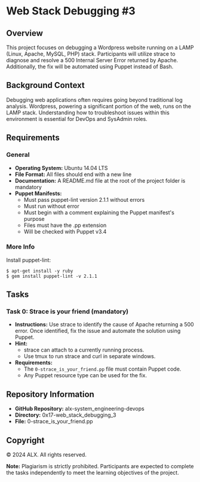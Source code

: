 # Web Stack Debugging #3

## Overview

This project focuses on debugging a Wordpress website running on a LAMP (Linux, Apache, MySQL, PHP) stack. Participants will utilize strace to diagnose and resolve a 500 Internal Server Error returned by Apache. Additionally, the fix will be automated using Puppet instead of Bash.

## Background Context

Debugging web applications often requires going beyond traditional log analysis. Wordpress, powering a significant portion of the web, runs on the LAMP stack. Understanding how to troubleshoot issues within this environment is essential for DevOps and SysAdmin roles.

## Requirements

### General

- **Operating System:** Ubuntu 14.04 LTS
- **File Format:** All files should end with a new line
- **Documentation:** A README.md file at the root of the project folder is mandatory
- **Puppet Manifests:**
  - Must pass puppet-lint version 2.1.1 without errors
  - Must run without error
  - Must begin with a comment explaining the Puppet manifest's purpose
  - Files must have the .pp extension
  - Will be checked with Puppet v3.4

### More Info

Install puppet-lint:

```
$ apt-get install -y ruby
$ gem install puppet-lint -v 2.1.1
```

## Tasks

### Task 0: Strace is your friend (mandatory)

- **Instructions:** Use strace to identify the cause of Apache returning a 500 error. Once identified, fix the issue and automate the solution using Puppet.
- **Hint:**
  - strace can attach to a currently running process.
  - Use tmux to run strace and curl in separate windows.
- **Requirements:**
  - The `0-strace_is_your_friend.pp` file must contain Puppet code.
  - Any Puppet resource type can be used for the fix.

## Repository Information

- **GitHub Repository:** alx-system_engineering-devops
- **Directory:** 0x17-web_stack_debugging_3
- **File:** 0-strace_is_your_friend.pp

## Copyright

© 2024 ALX. All rights reserved.

**Note:** Plagiarism is strictly prohibited. Participants are expected to complete the tasks independently to meet the learning objectives of the project.
